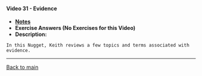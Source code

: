 #### Video 31 - Evidence

- **[Notes](notes.md)**
- **Exercise Answers (No Exercises for this Video)**
- **Description:**

```
In this Nugget, Keith reviews a few topics and terms associated with
evidence.
```

---
 
[Back to main](https://github.com/rot0xd/CBTNuggets/blob/master/CISSP/README.md)

